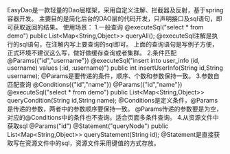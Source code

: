 EasyDao是一款轻量的Dao层框架，采用自定义注解、拦截器及反射，基于spring容器开发。
主要目的是简化后台的DAO层的代码开发，只声明接口及sql语句，即可获取返回的结果。
使用场景：
    1.一般查询
	 @executeSql("select * from demo")
	 public List<Map<String,Object>> queryAll();
	 @executeSql注解是执行的sql语句，在注解内写上要查询的sql即可。
	 上面的查询语句是写例子方便，正式环境不建议这么写，做好做缓存查询或者集群。
	2.条件匹配
	@Params({"id","username"})
	@executeSql("insert into user_info (id, username) values (:id, :username)")
	public int insertUserInfo(String id,String username);
	@Params是要传递的条件，顺序、个数和参数保持一致。
	3.参数自匹配查询
	@Conditions({"id","name"})
	@Params({"id","name"})
	@executeSql("select * from demo")
	public List<Map<String,Object>> queryCondition(String id,String name);
	@Conditions是定义条件，@Params是传递的参数，两者中的参数顺序要保持一致。
	@Params传递的参数要是为空，对应的@Conditions中的条件也不查询。适合页面多条件查询。
	4.从资源文件中获取sql
	@Params("id")
	@Statement("queryNode")
	public List<Map<String,Object>> queryStatement(String id);
	@Statement是直接获取写在资源文件中的sql，资源文件采用键值的方式存放。
